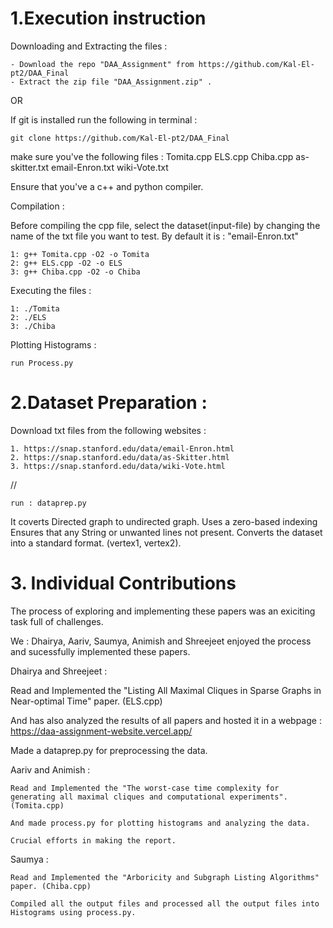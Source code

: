 # 1.Execution instruction

Downloading and Extracting the files :

    - Download the repo "DAA_Assignment" from https://github.com/Kal-El-pt2/DAA_Final
    - Extract the zip file "DAA_Assignment.zip" .

OR

If git is installed run the following in terminal :

    git clone https://github.com/Kal-El-pt2/DAA_Final

make sure you've the following files :
Tomita.cpp
ELS.cpp
Chiba.cpp
as-skitter.txt
email-Enron.txt
wiki-Vote.txt

Ensure that you've a c++ and python compiler.

Compilation :

Before compiling the cpp file, select the dataset(input-file) by changing the name of the txt file you want to test.
By default it is : "email-Enron.txt"

    1: g++ Tomita.cpp -O2 -o Tomita
    2: g++ ELS.cpp -O2 -o ELS
    3: g++ Chiba.cpp -O2 -o Chiba

Executing the files :

    1: ./Tomita
    2: ./ELS
    3: ./Chiba

Plotting Histograms :

    run Process.py

# 2.Dataset Preparation :

Download txt files from the following websites :

    1. https://snap.stanford.edu/data/email-Enron.html
    2. https://snap.stanford.edu/data/as-Skitter.html
    3. https://snap.stanford.edu/data/wiki-Vote.html

//

    run : dataprep.py

It coverts Directed graph to undirected graph.
Uses a zero-based indexing
Ensures that any String or unwanted lines not present.
Converts the dataset into a standard format. (vertex1, vertex2).

# 3. Individual Contributions

The process of exploring and implementing these papers was an exiciting task full of challenges.

We : Dhairya, Aariv, Saumya, Animish and Shreejeet enjoyed the process and sucessfully implemented these papers.

Dhairya and Shreejeet :

Read and Implemented the "Listing All Maximal Cliques in Sparse Graphs in Near-optimal Time" paper. (ELS.cpp)

And has also analyzed the results of all papers and hosted it in a webpage : https://daa-assignment-website.vercel.app/

Made a dataprep.py for preprocessing the data.

Aariv and Animish :

    Read and Implemented the "The worst-case time complexity for generating all maximal cliques and computational experiments". (Tomita.cpp)

    And made process.py for plotting histograms and analyzing the data.

    Crucial efforts in making the report.

Saumya :

    Read and Implemented the "Arboricity and Subgraph Listing Algorithms" paper. (Chiba.cpp)

    Compiled all the output files and processed all the output files into Histograms using process.py.

